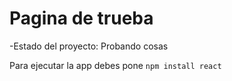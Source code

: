 <h1>Pagina de trueba</h1>

-Estado del proyecto: Probando cosas

Para ejecutar la app debes pone
``` npm install react ``` 
